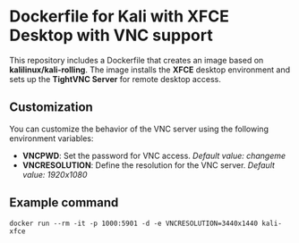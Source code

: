 # Dockerfile for Kali with XFCE Desktop with VNC support

This repository includes a Dockerfile that creates an image based on **kalilinux/kali-rolling**. The image installs the **XFCE** desktop environment and sets up the **TightVNC Server** for remote desktop access.

## Customization

You can customize the behavior of the VNC server using the following environment variables:
- **VNCPWD**: Set the password for VNC access. *Default value: changeme*
- **VNCRESOLUTION**: Define the resolution for the VNC server. *Default value: 1920x1080*

## Example command

```
docker run --rm -it -p 1000:5901 -d -e VNCRESOLUTION=3440x1440 kali-xfce
```